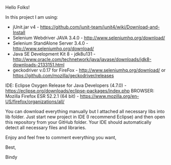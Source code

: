 Hello Folks!

In this project I am using: 

- jUnit.jar v4 - https://github.com/junit-team/junit4/wiki/Download-and-Install
- Selenium Webdriver JAVA 3.4.0 - http://www.seleniumhq.org/download/
- Selenium StandAlone Server 3.4.0 - http://www.seleniumhq.org/download/
- Java SE Development Kit 8 - jdk8u131 - http://www.oracle.com/technetwork/java/javase/downloads/jdk8-downloads-2133151.html
- geckodriver v.0.17 for FireFox - http://www.seleniumhq.org/download/ or https://github.com/mozilla/geckodriver/releases

IDE: Eclipse Oxygen Release for Java Developers (4.7.0) - https://eclipse.org/downloads/eclipse-packages/index.php
BROWSER: Mozilla Firefox ESR 52.2.1 (64 bit) - https://www.mozilla.org/en-US/firefox/organizations/all/

You can download everything manually but I attached all necessary libs into lib folder. 
Just start new project in IDE (I recommend Eclipse) and then open this repository from your GitHub folder. Your IDE should automatically detect all necessary files and libraries.

Enjoy and feel free to comment everything you want,

Best,

Bindy